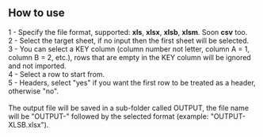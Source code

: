 <h2>How to use</h2>
1 - Specify the file format, supported: <b>xls</b>, <b>xlsx</b>, <b>xlsb</b>, <b>xlsm</b>. Soon <b>csv</b> too.<br>
2 - Select the target sheet, if no input then the first sheet will be selected.<br>
3 - You can select a KEY column (column number not letter, column A = 1, column B = 2, etc.), rows that are empty in the KEY column will be ignored and not imported.<br>
4 - Select a row to start from.<br>
5 - Headers, select "yes" if you want the first row to be treated as a header, otherwise "no".<br>
<br>
The output file will be saved in a sub-folder called OUTPUT, the file name will be "OUTPUT-" followed by the selected format (example: "OUTPUT-XLSB.xlsx").

